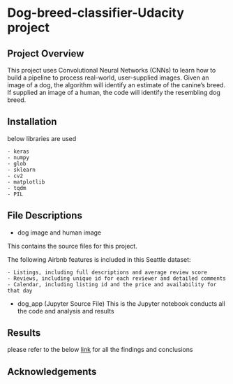 # Dog-breed-classifier-Udacity project


## Project Overview
This project uses Convolutional Neural Networks (CNNs) to learn how to build a pipeline to process real-world, user-supplied images. Given an image of a dog, the  algorithm will identify an estimate of the canine’s breed. If supplied an image of a human, the code will identify the resembling dog breed.


## Installation
below libraries are used

    - keras
    - numpy
    - glob
    - sklearn
    - cv2
    - matplotlib
    - tqdm
    - PIL


## File Descriptions
- dog image and human image

This contains the source files for this project.

The following Airbnb features is included in this Seattle dataset:

    - Listings, including full descriptions and average review score
    - Reviews, including unique id for each reviewer and detailed comments
    - Calendar, including listing id and the price and availability for that day

- dog_app (Jupyter Source File)
This is the Jupyter notebook conducts all the code and analysis and results

## Results

please refer to the below [link](https://medium.com/@chris89_73696/choose-your-own-airbnb-experience-in-seattle-581079e5c8bb) for all the findings and conclusions

## Acknowledgements


